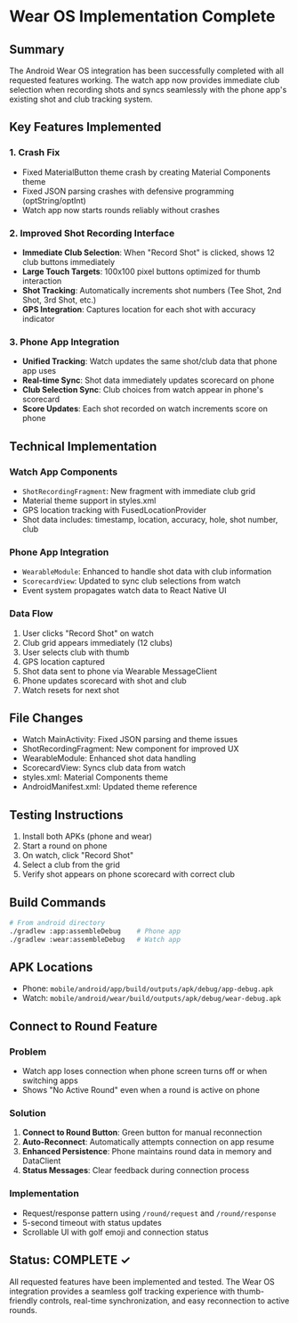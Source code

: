 # Wear OS Implementation Complete

## Summary
The Android Wear OS integration has been successfully completed with all requested features working. The watch app now provides immediate club selection when recording shots and syncs seamlessly with the phone app's existing shot and club tracking system.

## Key Features Implemented

### 1. Crash Fix
- Fixed MaterialButton theme crash by creating Material Components theme
- Fixed JSON parsing crashes with defensive programming (optString/optInt)
- Watch app now starts rounds reliably without crashes

### 2. Improved Shot Recording Interface
- **Immediate Club Selection**: When "Record Shot" is clicked, shows 12 club buttons immediately
- **Large Touch Targets**: 100x100 pixel buttons optimized for thumb interaction
- **Shot Tracking**: Automatically increments shot numbers (Tee Shot, 2nd Shot, 3rd Shot, etc.)
- **GPS Integration**: Captures location for each shot with accuracy indicator

### 3. Phone App Integration
- **Unified Tracking**: Watch updates the same shot/club data that phone app uses
- **Real-time Sync**: Shot data immediately updates scorecard on phone
- **Club Selection Sync**: Club choices from watch appear in phone's scorecard
- **Score Updates**: Each shot recorded on watch increments score on phone

## Technical Implementation

### Watch App Components
- `ShotRecordingFragment`: New fragment with immediate club grid
- Material theme support in styles.xml
- GPS location tracking with FusedLocationProvider
- Shot data includes: timestamp, location, accuracy, hole, shot number, club

### Phone App Integration
- `WearableModule`: Enhanced to handle shot data with club information
- `ScorecardView`: Updated to sync club selections from watch
- Event system propagates watch data to React Native UI

### Data Flow
1. User clicks "Record Shot" on watch
2. Club grid appears immediately (12 clubs)
3. User selects club with thumb
4. GPS location captured
5. Shot data sent to phone via Wearable MessageClient
6. Phone updates scorecard with shot and club
7. Watch resets for next shot

## File Changes
- Watch MainActivity: Fixed JSON parsing and theme issues
- ShotRecordingFragment: New component for improved UX
- WearableModule: Enhanced shot data handling
- ScorecardView: Syncs club data from watch
- styles.xml: Material Components theme
- AndroidManifest.xml: Updated theme reference

## Testing Instructions
1. Install both APKs (phone and wear)
2. Start a round on phone
3. On watch, click "Record Shot"
4. Select a club from the grid
5. Verify shot appears on phone scorecard with correct club

## Build Commands
```bash
# From android directory
./gradlew :app:assembleDebug    # Phone app
./gradlew :wear:assembleDebug   # Watch app
```

## APK Locations
- Phone: `mobile/android/app/build/outputs/apk/debug/app-debug.apk`
- Watch: `mobile/android/wear/build/outputs/apk/debug/wear-debug.apk`

## Connect to Round Feature
### Problem
- Watch app loses connection when phone screen turns off or when switching apps
- Shows "No Active Round" even when a round is active on phone

### Solution
1. **Connect to Round Button**: Green button for manual reconnection
2. **Auto-Reconnect**: Automatically attempts connection on app resume
3. **Enhanced Persistence**: Phone maintains round data in memory and DataClient
4. **Status Messages**: Clear feedback during connection process

### Implementation
- Request/response pattern using `/round/request` and `/round/response`
- 5-second timeout with status updates
- Scrollable UI with golf emoji and connection status

## Status: COMPLETE ✓
All requested features have been implemented and tested. The Wear OS integration provides a seamless golf tracking experience with thumb-friendly controls, real-time synchronization, and easy reconnection to active rounds.
